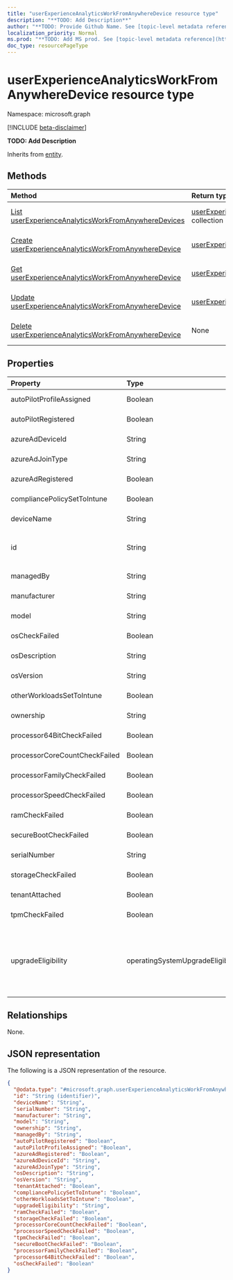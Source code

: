 ```yaml
---
title: "userExperienceAnalyticsWorkFromAnywhereDevice resource type"
description: "**TODO: Add Description**"
author: "**TODO: Provide Github Name. See [topic-level metadata reference](https://msgo.azurewebsites.net/add/document/guidelines/metadata.html#topic-level-metadata)**"
localization_priority: Normal
ms.prod: "**TODO: Add MS prod. See [topic-level metadata reference](https://msgo.azurewebsites.net/add/document/guidelines/metadata.html#topic-level-metadata)**"
doc_type: resourcePageType
---
```


# userExperienceAnalyticsWorkFromAnywhereDevice resource type

Namespace: microsoft.graph

[!INCLUDE [beta-disclaimer](../../includes/beta-disclaimer.md)]

**TODO: Add Description**


Inherits from [entity](../resources/entity.md).

## Methods
|Method|Return type|Description|
|:---|:---|:---|
|[List userExperienceAnalyticsWorkFromAnywhereDevices](../api/intune-userexperienceanalyticsworkfromanywheredevice-list.md)|[userExperienceAnalyticsWorkFromAnywhereDevice](../resources/intune-userexperienceanalyticsworkfromanywheredevice.md) collection|Get a list of the [userExperienceAnalyticsWorkFromAnywhereDevice](../resources/intune-userexperienceanalyticsworkfromanywheredevice.md) objects and their properties.|
|[Create userExperienceAnalyticsWorkFromAnywhereDevice](../api/intune-userexperienceanalyticsworkfromanywheredevice-create.md)|[userExperienceAnalyticsWorkFromAnywhereDevice](../resources/intune-userexperienceanalyticsworkfromanywheredevice.md)|Create a new [userExperienceAnalyticsWorkFromAnywhereDevice](../resources/intune-userexperienceanalyticsworkfromanywheredevice.md) object.|
|[Get userExperienceAnalyticsWorkFromAnywhereDevice](../api/intune-userexperienceanalyticsworkfromanywheredevice-get.md)|[userExperienceAnalyticsWorkFromAnywhereDevice](../resources/intune-userexperienceanalyticsworkfromanywheredevice.md)|Read the properties and relationships of a [userExperienceAnalyticsWorkFromAnywhereDevice](../resources/intune-userexperienceanalyticsworkfromanywheredevice.md) object.|
|[Update userExperienceAnalyticsWorkFromAnywhereDevice](../api/intune-userexperienceanalyticsworkfromanywheredevice-update.md)|[userExperienceAnalyticsWorkFromAnywhereDevice](../resources/intune-userexperienceanalyticsworkfromanywheredevice.md)|Update the properties of a [userExperienceAnalyticsWorkFromAnywhereDevice](../resources/intune-userexperienceanalyticsworkfromanywheredevice.md) object.|
|[Delete userExperienceAnalyticsWorkFromAnywhereDevice](../api/intune-userexperienceanalyticsworkfromanywheredevice-delete.md)|None|Deletes a [userExperienceAnalyticsWorkFromAnywhereDevice](../resources/intune-userexperienceanalyticsworkfromanywheredevice.md) object.|

## Properties
|Property|Type|Description|
|:---|:---|:---|
|autoPilotProfileAssigned|Boolean|**TODO: Add Description**|
|autoPilotRegistered|Boolean|**TODO: Add Description**|
|azureAdDeviceId|String|**TODO: Add Description**|
|azureAdJoinType|String|**TODO: Add Description**|
|azureAdRegistered|Boolean|**TODO: Add Description**|
|compliancePolicySetToIntune|Boolean|**TODO: Add Description**|
|deviceName|String|**TODO: Add Description**|
|id|String|**TODO: Add Description** Inherited from [entity](../resources/entity.md).|
|managedBy|String|**TODO: Add Description**|
|manufacturer|String|**TODO: Add Description**|
|model|String|**TODO: Add Description**|
|osCheckFailed|Boolean|**TODO: Add Description**|
|osDescription|String|**TODO: Add Description**|
|osVersion|String|**TODO: Add Description**|
|otherWorkloadsSetToIntune|Boolean|**TODO: Add Description**|
|ownership|String|**TODO: Add Description**|
|processor64BitCheckFailed|Boolean|**TODO: Add Description**|
|processorCoreCountCheckFailed|Boolean|**TODO: Add Description**|
|processorFamilyCheckFailed|Boolean|**TODO: Add Description**|
|processorSpeedCheckFailed|Boolean|**TODO: Add Description**|
|ramCheckFailed|Boolean|**TODO: Add Description**|
|secureBootCheckFailed|Boolean|**TODO: Add Description**|
|serialNumber|String|**TODO: Add Description**|
|storageCheckFailed|Boolean|**TODO: Add Description**|
|tenantAttached|Boolean|**TODO: Add Description**|
|tpmCheckFailed|Boolean|**TODO: Add Description**|
|upgradeEligibility|operatingSystemUpgradeEligibility|**TODO: Add Description**. Possible values are: `upgraded`, `unknown`, `notCapable`, `capable`.|

## Relationships
None.

## JSON representation
The following is a JSON representation of the resource.
<!-- {
  "blockType": "resource",
  "keyProperty": "id",
  "@odata.type": "microsoft.graph.userExperienceAnalyticsWorkFromAnywhereDevice",
  "baseType": "microsoft.graph.entity",
  "openType": false
}
-->
``` json
{
  "@odata.type": "#microsoft.graph.userExperienceAnalyticsWorkFromAnywhereDevice",
  "id": "String (identifier)",
  "deviceName": "String",
  "serialNumber": "String",
  "manufacturer": "String",
  "model": "String",
  "ownership": "String",
  "managedBy": "String",
  "autoPilotRegistered": "Boolean",
  "autoPilotProfileAssigned": "Boolean",
  "azureAdRegistered": "Boolean",
  "azureAdDeviceId": "String",
  "azureAdJoinType": "String",
  "osDescription": "String",
  "osVersion": "String",
  "tenantAttached": "Boolean",
  "compliancePolicySetToIntune": "Boolean",
  "otherWorkloadsSetToIntune": "Boolean",
  "upgradeEligibility": "String",
  "ramCheckFailed": "Boolean",
  "storageCheckFailed": "Boolean",
  "processorCoreCountCheckFailed": "Boolean",
  "processorSpeedCheckFailed": "Boolean",
  "tpmCheckFailed": "Boolean",
  "secureBootCheckFailed": "Boolean",
  "processorFamilyCheckFailed": "Boolean",
  "processor64BitCheckFailed": "Boolean",
  "osCheckFailed": "Boolean"
}
```

